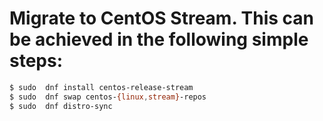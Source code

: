 # Migrate to CentOS Stream. This can be achieved in the following simple steps:

```sh
$ sudo  dnf install centos-release-stream
$ sudo  dnf swap centos-{linux,stream}-repos
$ sudo  dnf distro-sync
```

